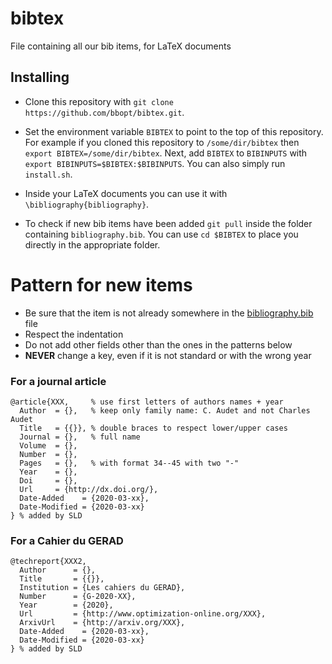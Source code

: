 # bibtex

File containing all our bib items, for LaTeX documents

## Installing

* Clone this repository with ``git clone https://github.com/bbopt/bibtex.git``.

* Set the environment variable ``BIBTEX`` to point to the top of this
  repository. For example if you cloned this repository to ``/some/dir/bibtex``
  then ``export BIBTEX=/some/dir/bibtex``. Next, add ``BIBTEX`` to ``BIBINPUTS``
  with ``export BIBINPUTS=$BIBTEX:$BIBINPUTS``. You can also simply run ``install.sh``.

* Inside your LaTeX documents you can use it with `\bibliography{bibliography}`.

* To check if new bib items have been added ``git pull`` inside the folder
  containing ``bibliography.bib``. You can use ``cd $BIBTEX`` to place you directly
  in the appropriate folder.

# Pattern for new items

- Be sure that the item is not already somewhere in the [bibliography.bib](bibliography.bib) file
- Respect the indentation
- Do not add other fields other than the ones in the patterns below
- **NEVER** change a key, even if it is not standard or with the wrong year

### For a journal article
```
@article{XXX,     % use first letters of authors names + year
  Author  = {},   % keep only family name: C. Audet and not Charles Audet
  Title   = {{}}, % double braces to respect lower/upper cases
  Journal = {},   % full name
  Volume  = {},
  Number  = {},
  Pages   = {},   % with format 34--45 with two "-"
  Year    = {},
  Doi     = {},
  Url     = {http://dx.doi.org/},
  Date-Added    = {2020-03-xx},
  Date-Modified = {2020-03-xx}
} % added by SLD
```
### For a Cahier du GERAD
```
@techreport{XXX2,
  Author      = {},
  Title       = {{}},
  Institution = {Les cahiers du GERAD},
  Number      = {G-2020-XX},
  Year        = {2020},
  Url         = {http://www.optimization-online.org/XXX},
  ArxivUrl    = {http://arxiv.org/XXX},
  Date-Added    = {2020-03-xx},
  Date-Modified = {2020-03-xx}
} % added by SLD
```
